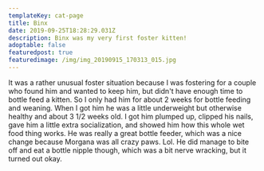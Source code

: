 ```yaml
---
templateKey: cat-page
title: Binx
date: 2019-09-25T18:28:29.031Z
description: Binx was my very first foster kitten!
adoptable: false
featuredpost: true
featuredimage: /img/img_20190915_170313_015.jpg
---
```

It was a rather unusual foster situation because I was fostering for a couple who found him and wanted to keep him, but didn't have enough time to bottle feed a kitten. So I only had him for about 2 weeks for bottle feeding and weaning. When I got him he was a little underweight but otherwise healthy and about 3 1/2 weeks old. I got him plumped up, clipped his nails, gave him a little extra socialization, and showed him how this whole wet food thing works. He was really a great bottle feeder, which was a nice change because Morgana was all crazy paws. Lol. He did manage to bite off and eat a bottle nipple though, which was a bit nerve wracking, but it turned out okay.
